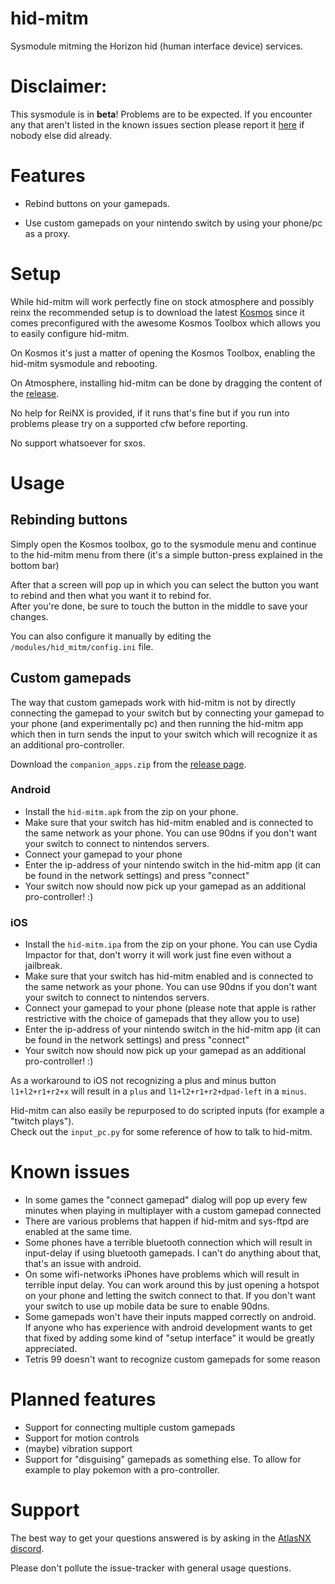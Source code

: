 # hid-mitm

Sysmodule mitming the Horizon hid (human interface device) services.

# Disclaimer:
This sysmodule is in **beta**! Problems are to be expected. If you encounter any that aren't listed in the known issues section please report it [here](https://github.com/jakibaki/hid-mitm/issues) if nobody else did already.


# Features
* Rebind buttons on your gamepads.

* Use custom gamepads on your nintendo switch by using your phone/pc as a proxy.

# Setup
While hid-mitm will work perfectly fine on stock atmosphere and possibly reinx the recommended setup is to download the latest [Kosmos](https://github.com/AtlasNX/Kosmos) since it comes preconfigured with the awesome Kosmos Toolbox which allows you to easily configure hid-mitm.

On Kosmos it's just a matter of opening the Kosmos Toolbox, enabling the hid-mitm sysmodule and rebooting.

On Atmosphere, installing hid-mitm can be done by dragging the content of the [release](https://github.com/jakibaki/hid-mitm/releases).

No help for ReiNX is provided, if it runs that's fine but if you run into problems please try on a supported cfw before reporting.

No support whatsoever for sxos.

# Usage
## Rebinding buttons
Simply open the Kosmos toolbox, go to the sysmodule menu and continue to the hid-mitm menu from there (it's a simple button-press explained in the bottom bar)

After that a screen will pop up in which you can select the button you want to rebind and then what you want it to rebind for.  
After you're done, be sure to touch the button in the middle to save your changes.

You can also configure it manually by editing the `/modules/hid_mitm/config.ini` file.

## Custom gamepads
The way that custom gamepads work with hid-mitm is not by directly connecting the gamepad to your switch but by connecting your gamepad to your phone (and experimentally pc) and then running the hid-mitm app which then in turn sends the input to your switch which will recognize it as an additional pro-controller.

Download the `companion_apps.zip` from the [release page](https://github.com/jakibaki/hid-mitm/releases).

### Android
* Install the `hid-mitm.apk` from the zip on your phone.
* Make sure that your switch has hid-mitm enabled and is connected to the same network as your phone. You can use 90dns if you don't want your switch to connect to nintendos servers.
* Connect your gamepad to your phone
* Enter the ip-address of your nintendo switch in the hid-mitm app (it can be found in the network settings) and press "connect"
* Your switch now should now pick up your gamepad as an additional pro-controller! :)

### iOS
* Install the `hid-mitm.ipa` from the zip on your phone. You can use Cydia Impactor for that, don't worry it will work just fine even without a jailbreak.
* Make sure that your switch has hid-mitm enabled and is connected to the same network as your phone. You can use 90dns if you don't want your switch to connect to nintendos servers.
* Connect your gamepad to your phone (please note that apple is rather restrictive with the choice of gamepads that they allow you to use)
* Enter the ip-address of your nintendo switch in the hid-mitm app (it can be found in the network settings) and press "connect"
* Your switch now should now pick up your gamepad as an additional pro-controller! :)

As a workaround to iOS not recognizing a plus and minus button `l1+l2+r1+r2+x` will result in a `plus` and `l1+l2+r1+r2+dpad-left` in a `minus`.

Hid-mitm can also easily be repurposed to do scripted inputs (for example a "twitch plays").  
Check out the `input_pc.py` for some reference of how to talk to hid-mitm.

# Known issues

* In some games the "connect gamepad" dialog will pop up every few minutes when playing in multiplayer with a custom gamepad connected
* There are various problems that happen if hid-mitm and sys-ftpd are enabled at the same time.
* Some phones have a terrible bluetooth connection which will result in input-delay if using bluetooth gamepads. I can't do anything about that, that's an issue with android.
* On some wifi-networks iPhones have problems which will result in terrible input delay. You can work around this by just opening a hotspot on your phone and letting the switch connect to that. If you don't want your switch to use up mobile data be sure to enable 90dns.
* Some gamepads won't have their inputs mapped correctly on android.  
If anyone who has experience with android development wants to get that fixed by adding some kind of "setup interface" it would be greatly appreciated.
* Tetris 99 doesn't want to recognize custom gamepads for some reason

# Planned features

* Support for connecting multiple custom gamepads
* Support for motion controls
* (maybe) vibration support
* Support for "disguising" gamepads as something else. To allow for example to play pokemon with a pro-controller.

# Support

The best way to get your questions answered is by asking in the [AtlasNX discord](https://discord.gg/qbRAuy7).

Please don't pollute the issue-tracker with general usage questions.